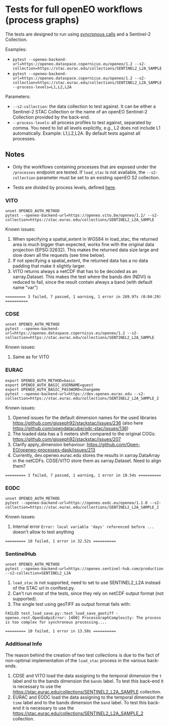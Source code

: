 # Tests for full openEO workflows (process graphs)

The tests are designed to run using [syncronous calls](https://open-eo.github.io/openeo-python-client/basics.html#download-synchronously) and a Sentinel-2 Collection.

Examples:

- `pytest --openeo-backend-url=https://openeo.dataspace.copernicus.eu/openeo/1.2 --s2-collection=https://stac.eurac.edu/collections/SENTINEL2_L2A_SAMPLE`
- `pytest --openeo-backend-url=https://openeo.dataspace.copernicus.eu/openeo/1.2 --s2-collection=https://stac.eurac.edu/collections/SENTINEL2_L2A_SAMPLE --process-levels=L1,L2,L2A`

Parameters:

- `--s2-collection`: the data collection to test against. It can be either a Sentinel-2 STAC Collection or the name of an openEO Sentinel-2 Collection provided by the back-end.
- `--process-levels`: all process profiles to test against, separated by comma. You need to list all levels explicitly, e.g., L2 does not include L1 automatically. Example: L1,L2,L2A. By default tests against all processes.


## Notes

- Only the workflows containing processes that are exposed under the `/processes` endpoint are tested. If `load_stac` is not available, the `--s2-collection` parameter must be set to an existing openEO S2 collection.

- Tests are divided by process levels, defined [here](https://openeo.org/documentation/1.0/developers/profiles/processes.html).


### VITO

```
unset OPENEO_AUTH_METHOD
pytest --openeo-backend-url=https://openeo.vito.be/openeo/1.2/ --s2-collection=https://stac.eurac.edu/collections/SENTINEL2_L2A_SAMPLE
```

Known issues:
1. When specifying a spatial_extent in WGS84 in load_stac, the returned area is much bigger than expected, works fine with the original data projection (EPSG:32632). This makes the returned data size large and slow down all the requests (see time below).
2. If not specifying a spatial_extent, the returned data has a no data padding that make it slightly larger.
3. VITO returns always a netCDF that has to be decoded as an xarray.Dataset. This makes the test where the bands dim (NDVI) is reduced to fail, since the result contain always a band (with default name "var")

`========= 3 failed, 7 passed, 1 warning, 1 error in 269.97s (0:04:29) ==========`

### CDSE

```
unset OPENEO_AUTH_METHOD
pytest --openeo-backend-url=https://openeo.dataspace.copernicus.eu/openeo/1.2 --s2-collection=https://stac.eurac.edu/collections/SENTINEL2_L2A_SAMPLE
```
Known issues:
1. Same as for VITO

### EURAC

```
export OPENEO_AUTH_METHOD=basic
export OPENEO_AUTH_BASIC_USERNAME=guest
export OPENEO_AUTH_BASIC_PASSWORD=changeme
pytest --openeo-backend-url=https://dev.openeo.eurac.edu --s2-collection=https://stac.eurac.edu/collections/SENTINEL2_L2A_SAMPLE_2
```

Known issues:
1. Opened issues for the default dimension names for the used libraries https://github.com/gjoseph92/stackstac/issues/236 (also here https://github.com/opendatacube/odc-stac/issues/136)
2. The loaded data has a 5 meters shift compared to the original COGs: https://github.com/gjoseph92/stackstac/issues/207
3. Clarify apply_dimension behaviour: https://github.com/Open-EO/openeo-processes-dask/issues/213
4. Currently, dev.openeo.eurac.edu stores the results in xarray.DataArray in the netCDFs. CDSE/VITO store them as xarray.Dataset. Need to align them?

`========= 3 failed, 7 passed, 1 warning, 1 error in 10.54s ==========`

### EODC

```
unset OPENEO_AUTH_METHOD
pytest --openeo-backend-url=https://openeo.eodc.eu/openeo/1.1.0 --s2-collection=https://stac.eurac.edu/collections/SENTINEL2_L2A_SAMPLE_2
```

Known issues:
1. Internal error ` Error: local variable 'days' referenced before ...
` doesn't allow to test anything

`========= 10 failed, 1 error in 32.52s ==========`

### SentinelHub

```
unset OPENEO_AUTH_METHOD
pytest --openeo-backend-url=https://openeo.sentinel-hub.com/production --s2-collection=SENTINEL2_L2A
```

1. `load_stac` is not supported, need to set to use SENTINEL2_L2A instead of the STAC url in conftest.py.
2. Can't run most of the tests, since they rely on netCDF output format (not supported).
3. The single test using geoTIFF as output format fails with:
```
FAILED test_load_save.py::test_load_save_geotiff - openeo.rest.OpenEoApiError: [400] ProcessGraphComplexity: The process is too complex for synchronous processing....
```

`========= 10 failed, 1 error in 13.50s ==========`


### Additional Info

The reason behind the creation of two test collections is due to the fact of non-optimal implementation of the `load_stac` process in the various back-ends.
1. CDSE and VITO load the data assigning to the temporal dimension the `t` label and to the bands dimension the `bands` label. To test this back-end it is necessary to use the https://stac.eurac.edu/collections/SENTINEL2_L2A_SAMPLE collection.
2. EURAC and EODC load the data assigning to the temporal dimension the `time` label and to the bands dimension the `band` label. To test this back-end it is necessary to use the https://stac.eurac.edu/collections/SENTINEL2_L2A_SAMPLE_2 collection.
